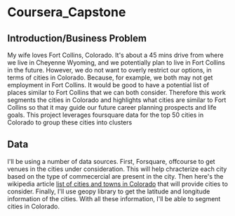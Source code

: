 # Coursera_Capstone

## Introduction/Business Problem
My wife loves Fort Collins, Colorado. It's about a 45 mins drive from where we live in Cheyenne Wyoming, and we potentially plan to live in Fort Collins in the future. However, we do not want to overly restrict our options, in terms of cities in Colorado. Because, for example, we both may not get employment in Fort Collins. It would be good to have a potential list of places similar to Fort Collins that we can both consider. Therefore this work segments the cities in Colorado and highlights what cities are similar to Fort Collins so that it may guide our future career planning prospects and life goals. This project leverages foursquare data for the top 50 cities in Colorado to group these cities into clusters

## Data
I'll be using a number of data sources. First, Forsquare, offcourse to get venues in the cities under consideration. This will help chracterize each city based on the type of commecercial are present in the city. Then here's the wikipedia article [list of cities and towns in Colorado](https://en.wikipedia.org/wiki/List_of_cities_and_towns_in_Colorado) that will provide cities to consider. Finally, I'll use geopy library to get the latitude and longitude information of the cities. With all these information, I'll be able to segment cities in Colorado.
